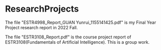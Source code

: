 # ResearchProjects
The file "ESTR4998_Report_GUAN Yunrui_1155141425.pdf" is my Final Year Project research report in 2022 Fall. 

The file "ESTR3108_Report.pdf" is the course project report of ESTR3108(Fundamentals of Artificial Intelligence). This is a group work.

